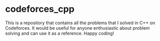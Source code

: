 # codeforces_cpp
This is a repository that contains all the problems that I solved in C++ on Codeforces. 
It would be useful for anyone enthusiastic about problem solving and can use it as a reference.
Happy coding!
